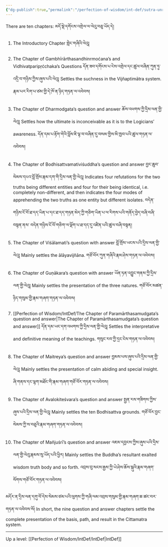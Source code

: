```yaml
---
{"dg-publish":true,"permalink":"/perfection-of-wisdom/int-def/sutra-unravelling-the-thought/"}
---
```


There are ten chapters: མདོ་སྡེ་དགོངས་འགྲེལ་ལ་ལེའུ་བཅུ་ཡོད་དེ། 
1. The Introductory Chapter གླེང་གཞིའི་ལེའུ།<br><br>
2. The Chapter of Gambhīrārthasandhinrmoćana’s and Vidhivatparipṛćchaka’s Questions
   དོན་ཟབ་དགོངས་པ་ངེས་འགྲེལ་དང་ཚུལ་བཞིན་ཀུན་ཏུ་འདྲི་བ་གཉིས་ཀྱིས་ཞུས་པའི་ལེའུ།
   Settles the suchness in the Vijñaptimātra system.
   རྣམ་པར་རིག་པ་ཙམ་གྱི་དེ་ཁོ་ན་ཉིད་གཏན་ལ་འབེབས།<br><br>
3. The Chapter of Dharmodgata’s question and answer
   ཆོས་འཕགས་ཀྱི་དྲིས་ལན་གྱི་ལེའུ།
   Settles how the ultimate is inconceivable as it is to the Logicians’ awareness.
   དོན་དམ་པ་རྟོག་གེའི་བློས་ཇི་ལྟ་བ་བཞིན་དུ་བསམ་གྱིས་མི་ཁྱབ་པའི་ཚུལ་གཏན་ལ་འབེབས།<br><br>
4. The Chapter of Bodhisattvamativiśuddha’s question and answer
   བྱང་ཆུབ་སེམས་དཔའ་བློ་གྲོས་རྣམ་དག་གི་དྲིས་ལན་གྱི་ལེའུ།
   Indicates four refutations for the two truths being different entities and four for their being identical, i.e. completely non-different, and then indicates the four modes of apprehending the two truths as one entity but different isolates. བདེན་གཉིས་ངོ་བོ་ཐ་དད་ཡིན་པ་དང་ཐ་དད་གཏན་མེད་ཀྱི་གཅིག་ཡིན་པ་ལ་རིགས་པའི་གནོད་བྱེད་བཞི་བཞི་བསྟན་ནས་
   བདེན་གཉིས་ངོ་བོ་གཅིག་ལ་ལྡོག་པ་ཐ་དད་དུ་འཛིན་པའི་ཚུལ་བཞི་བསྟན།<br><br>
5. The Chapter of Viśālamati’s question with answer
   བློ་གྲོས་ཡངས་པའི་དྲིས་ལན་གྱི་ལེའུ།
   Mainly settles the ālāyavijñāna.
   གཙོ་བོར་ཀུན་གཞིའི་རྣམ་ཤེས་གཏན་ལ་འབེབས།<br><br>
6. The Chapter of Guṇākara’s question with answer
   ཡོན་ཏན་འབྱུང་གནས་ཀྱི་དྲིས་ལན་གྱི་ལེའུ།
   Mainly settles the presentation of the three natures.
   གཙོ་བོར་མཚན་ཉིད་གསུམ་གྱི་རྣམ་གཞག་གཏན་ལ་འབེབས།<br><br>
7. [[Perfection of Wisdom/IntDef/The Chapter of Paramārthasamudgata’s question and answer\|The Chapter of Paramārthasamudgata’s question and answer]]
   དོན་དམ་ཡང་དག་འཕགས་ཀྱི་དྲིས་ལན་གྱི་ལེའུ།
   Settles the interpretative and definitive meaning of the teachings.
   གསུང་རབ་ཀྱི་དྲང་ངེས་གཏན་ལ་འབེབས།<br><br>
8. The Chapter of Maitreya’s question and answer
   བྱམས་པས་ཞུས་པའི་དྲིས་ལན་གྱི་ལེའུ།
   Mainly settles the presentation of calm abiding and special insight.
   ཞི་གནས་དང་ལྷག་མཐོང་གི་རྣམ་གཞག་གཙོ་བོར་གཏན་ལ་འབེབས།<br><br>
9. The Chapter of Avalokiteśvara’s question and answer
   སྤྱན་རས་གཟིགས་ཀྱིས་ཞུས་པའི་དྲིས་ལན་གྱི་ལེའུ།
   Mainly settles the ten Bodhisattva grounds.
   གཙོ་བོར་བྱང་སེམས་ཀྱི་ས་བཅུའི་རྣམ་གཞག་གཏན་ལ་འབེབས།<br><br>
10. The Chapter of Mañjuśrī’s question and answer
    འཇམ་དབྱངས་ཀྱིས་ཞུས་པའི་དྲིས་ལན་གྱི་ལེའུ་རྣམས་སུ་ཡོད་པའི་ཕྱིར།
    Mainly settles the Buddha’s resultant exalted wisdom truth body and so forth.
    འབྲས་བུ་སངས་རྒྱས་ཀྱི་ཡེ་ཤེས་ཆོས་སྐུའི་རྣམ་གཞག་སོགས་གཙོ་བོར་གཏན་ལ་འབེབས།

མདོར་ན་དྲིས་ལན་དགུ་བོ་དེས་སེམས་ཙམ་པའི་ལུགས་ཀྱི་གཞི་ལམ་འབྲས་གསུམ་གྱི་རྣམ་གཞག་ཆ་ཚང་བར་གཏན་ལ་འབེབས་སོ།
In short, the nine question and answer chapters settle the complete presentation of the basis, path, and result in the Cittamatra system.


---
Up a level: [[Perfection of Wisdom/IntDef/IntDef\|IntDef]]